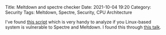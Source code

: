 Title: Meltdown and spectre checker
Date: 2021-10-04 19:20
Category: Security
Tags: Meltdown, Spectre, Security, CPU Architecture

I've found [this script](https://github.com/speed47/spectre-meltdown-checker) which is very handy to analyze if you Linux-based system is vulnerable to Spectre and Meltdown. I found this through [this talk](https://www.youtube.com/watch?v=2gB9U1EcCss).
